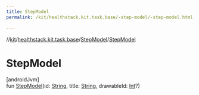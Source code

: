 ```yaml
---
title: StepModel
permalink: /kit/healthstack.kit.task.base/-step-model/-step-model.html

---
```

//[kit](/kit.html)/[healthstack.kit.task.base](../index.html)/[StepModel](index.html)/[StepModel](-step-model.html)



# StepModel



[androidJvm]\
fun [StepModel](-step-model.html)(id: [String](https://kotlinlang.org/api/latest/jvm/stdlib/kotlin/-string/index.html), title: [String](https://kotlinlang.org/api/latest/jvm/stdlib/kotlin/-string/index.html), drawableId: [Int](https://kotlinlang.org/api/latest/jvm/stdlib/kotlin/-int/index.html)?)




